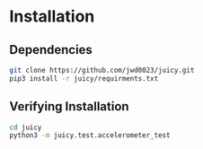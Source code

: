 # Installation
## Dependencies
```bash
git clone https://github.com/jwd0023/juicy.git
pip3 install -r juicy/requirments.txt
```

## Verifying Installation
```bash
cd juicy
python3 -m juicy.test.accelerometer_test
```
